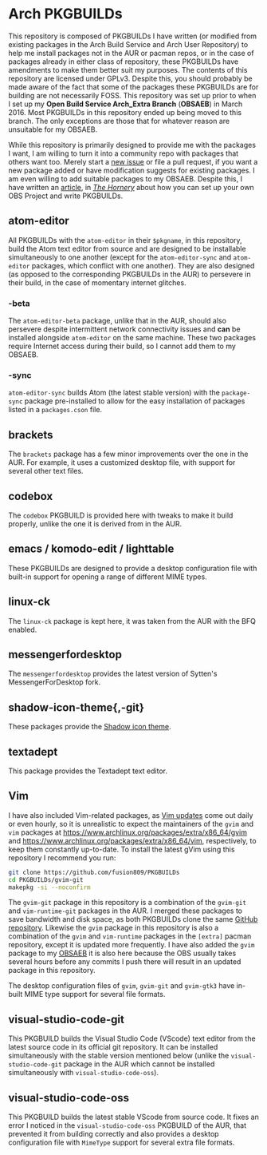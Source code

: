 # Arch PKGBUILDs
This repository is composed of PKGBUILDs I have written (or modified from existing packages in the Arch Build Service and Arch User Repository) to help me install packages not in the AUR or pacman repos, or in the case of packages already in either class of repository, these PKGBUILDs have amendments to make them better suit my purposes. The contents of this repository are licensed under GPLv3. Despite this, you should probably be made aware of the fact that some of the packages these PKGBUILDs are for building are not necessarily FOSS. This repository was set up prior to when I set up my **Open Build Service Arch_Extra Branch** (**OBSAEB**) in March 2016. Most PKGBUILDs in this repository ended up being moved to this branch. The only exceptions are those that for whatever reason are unsuitable for my OBSAEB.

While this repository is primarily designed to provide me with the packages I want, I am willing to turn it into a community repo with packages that others want too. Merely start a [new issue](https://github.com/fusion809/PKGBUILDs/issues/new) or file a pull request, if you want a new package added or have modification suggests for existing packages. I am even willing to add suitable packages to my OBSAEB. Despite this, I have written an [article](https://fusion809.github.io/package-development), in [*The Hornery*](https://fusion809.github.io) about how you can set up your own OBS Project and write PKGBUILDs.

## atom-editor
All PKGBUILDs with the `atom-editor` in their `$pkgname`, in this repository, build the Atom text editor from source and are designed to be installable simultaneously to one another (except for the `atom-editor-sync` and `atom-editor` packages, which conflict with one another). They are also designed (as opposed to the corresponding PKGBUILDs in the AUR) to persevere in their build, in the case of momentary internet glitches.

### -beta
The `atom-editor-beta` package, unlike that in the AUR, should also persevere despite intermittent network connectivity issues and **can** be installed alongside `atom-editor` on the same machine. These two packages require Internet access during their build, so I cannot add them to my OBSAEB.

### -sync
`atom-editor-sync` builds Atom (the latest stable version) with the `package-sync` package pre-installed to allow for the easy installation of packages listed in a `packages.cson` file.

## brackets
The `brackets` package has a few minor improvements over the one in the AUR. For example, it uses a customized desktop file, with support for several other text files.

## codebox
The `codebox` PKGBUILD is provided here with tweaks to make it build properly, unlike the one it is derived from in the AUR.

## emacs / komodo-edit / lighttable
These PKGBUILDs are designed to provide a desktop configuration file with built-in support for opening a range of different MIME types.

## linux-ck
The `linux-ck` package is kept here, it was taken from the AUR with the BFQ enabled.

## messengerfordesktop
The `messengerfordesktop` provides the latest version of Sytten's MessengerForDesktop fork.

## shadow-icon-theme{,-git}
These packages provide the [Shadow icon theme](https://github.com/rudrab/Shadow).

## textadept
This package provides the Textadept text editor.

## Vim
I have also included Vim-related packages, as [Vim updates](https://github.com/vim/vim/releases) come out daily or even hourly, so it is unrealistic to expect the maintainers of the `gvim` and `vim` packages at https://www.archlinux.org/packages/extra/x86_64/gvim and https://www.archlinux.org/packages/extra/x86_64/vim, respectively, to keep them constantly up-to-date. To install the latest gVim using this repository I recommend you run:

```bash
git clone https://github.com/fusion809/PKGBUILDs
cd PKGBUILDs/gvim-git
makepkg -si --noconfirm
```

The `gvim-git` package in this repository is a combination of the `gvim-git` and `vim-runtime-git` packages in the AUR. I merged these packages to save bandwidth and disk space, as both PKGBUILDs clone the same [GitHub repository](https://github.com/vim/vim). Likewise the `gvim` package in this repository is also a combination of the `gvim` and `vim-runtime` packages in the `[extra]` pacman repository, except it is updated more frequently. I have also added the `gvim` package to my [OBSAEB](https://build.opensuse.org/package/show/home:fusion809:arch_extra/gvim) it is also here because the OBS usually takes several hours before any commits I push there will result in an updated package in this repository.

The desktop configuration files of `gvim`, `gvim-git` and `gvim-gtk3` have in-built MIME type support for several file formats.

## visual-studio-code-git
This PKGBUILD builds the Visual Studio Code (VScode) text editor from the latest source code in its official git repository. It can be installed simultaneously with the stable version mentioned below (unlike the `visual-studio-code-git` package in the AUR which cannot be installed simultaneously with `visual-studio-code-oss`).

## visual-studio-code-oss
This PKGBUILD builds the latest stable VScode from source code. It fixes an error I noticed in the `visual-studio-code-oss` PKGBUILD of the AUR, that prevented it from building correctly and also provides a desktop configuration file with `MimeType` support for several extra file formats.
